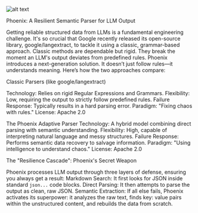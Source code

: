 ![alt text](https://img.shields.io/badge/License-Apache_2.0-blue.svg)

Phoenix: A Resilient Semantic Parser for LLM Output

Getting reliable structured data from LLMs is a fundamental engineering challenge. It's so crucial that Google recently released its open-source library, google/langextract, to tackle it using a classic, grammar-based approach.
Classic methods are dependable but rigid. They break the moment an LLM's output deviates from predefined rules. Phoenix introduces a next-generation solution. It doesn’t just follow rules—it understands meaning.
Here’s how the two approaches compare:

Classic Parsers (like google/langextract)

Technology: Relies on rigid Regular Expressions and Grammars.
Flexibility: Low, requiring the output to strictly follow predefined rules.
Failure Response: Typically results in a hard parsing error.
Paradigm: "Fixing chaos with rules."
License: Apache 2.0

The Phoenix Adaptive Parser
Technology: A hybrid model combining direct parsing with semantic understanding.
Flexibility: High, capable of interpreting natural language and messy structures.
Failure Response: Performs semantic data recovery to salvage information.
Paradigm: "Using intelligence to understand chaos."
License: Apache 2.0

The "Resilience Cascade": Phoenix's Secret Weapon

Phoenix processes LLM output through three layers of defense, ensuring you always get a result:
Markdown Search: It first looks for JSON inside standard ```json...``` code blocks.
Direct Parsing: It then attempts to parse the output as clean, raw JSON.
Semantic Extraction: If all else fails, Phoenix activates its superpower: it analyzes the raw text, finds key: value pairs within the unstructured content, and rebuilds the data from scratch.
